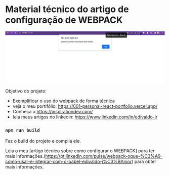 # Material técnico do artigo de configuração de WEBPACK

<img width="1266" alt="Captura de tela 2022-06-19 às 2 18 18 PM" src="https://raw.githubusercontent.com/Edi6758/artigo01-webpack/master/src/img/project-preview.png">

Objetivo do projeto:

- Exemplificar o uso do webpack de forma técnica
- veja o meu portifólio: <https://001-personal-react-portfolio.vercel.app/>
- Conheça a <https://inspirationdev.com/>
- leia meus artigos no linkedin: <https://www.linkedin.com/in/edivaldo-jr>

### `npm run build`

Faz o build do projeto e compila ele.

Leia o meu [artigo técnico sobre como configurar o WEBPACK] para ter mais informações.(https://pt.linkedin.com/pulse/webpack-oque-%C3%A9-como-usar-e-integrar-com-o-babel-edivaldo-j%C3%BAnior) para obter mais informações.

